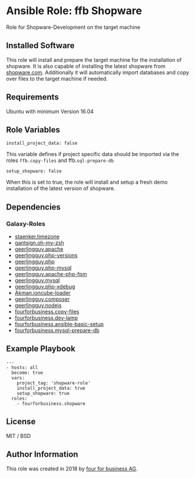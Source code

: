 # Ansible Role: ffb Shopware

Role for Shopware-Development on the target machine

## Installed Software

This role will install and prepare the target machine for the installation of shopware.
It is also capable of installing the latest shopware from [shopware.com](https://www.shopware.com).
Additionally it will automatically import databases and copy over files to the target machine if needed. 

## Requirements

Ubuntu with minimum Version 16.04

## Role Variables

    install_project_data: false

This variable defines if project specific data should be imported via the roles `ffb.copy-files` and ffb.`sql-prepare-db`

    setup_shopware: false
    
When this is set to true, the role will install and setup a fresh demo installation of the latest version of shopware.

## Dependencies

### Galaxy-Roles
- [staenker.timezone](https://galaxy.ansible.com/staenker/timezone/)
- [gantsign.oh-my-zsh](https://galaxy.ansible.com/gantsign/oh-my-zsh/)
- [geerlingguy.apache](https://galaxy.ansible.com/geerlingguy/apache/)
- [geerlingguy.php-versions](https://galaxy.ansible.com/geerlingguy/php-versions/)
- [geerlingguy.php](https://galaxy.ansible.com/geerlingguy/php/)
- [geerlingguy.php-mysql](https://galaxy.ansible.com/geerlingguy/php-mysql/)
- [geerlingguy.apache-php-fpm](https://galaxy.ansible.com/geerlingguy/apache-php-fpm/)
- [geerlingguy.mysql](https://galaxy.ansible.com/geerlingguy/mysql/)
- [geerlingguy.php-xdebug](https://galaxy.ansible.com/geerlingguy/php-xdebug/)
- [Akman.ioncube-loader](https://galaxy.ansible.com/Akman/ioncube-loader/)
- [geerlingguy.composer](https://galaxy.ansible.com/geerlingguy/composer/)
- [geerlingguy.nodejs](https://galaxy.ansible.com/geerlingguy/nodejs/)
- [fourforbusiness.copy-files](https://github.com/fourforbusiness/ansible-role-copy-files)
- [fourforbusiness.dev-lamp](https://github.com/fourforbusiness/ansible-role-dev-lamp)
- [fourforbusiness.ansible-basic-setup](https://github.com/fourforbusiness/ansible-role-basic-setup)
- [fourforbusiness.mysql-prepare-db](https://github.com/fourforbusiness/ansible-role-mysql-prepare-db)

## Example Playbook

    ---
    - hosts: all
      become: true
      vars:
        project_tag: 'shopware-role'
        install_project_data: true
        setup_shopware: true
      roles:
        - fourforbusiness.shopware

## License

MIT / BSD

## Author Information

This role was created in 2018 by [four for business AG](https://www.4fb.de/).